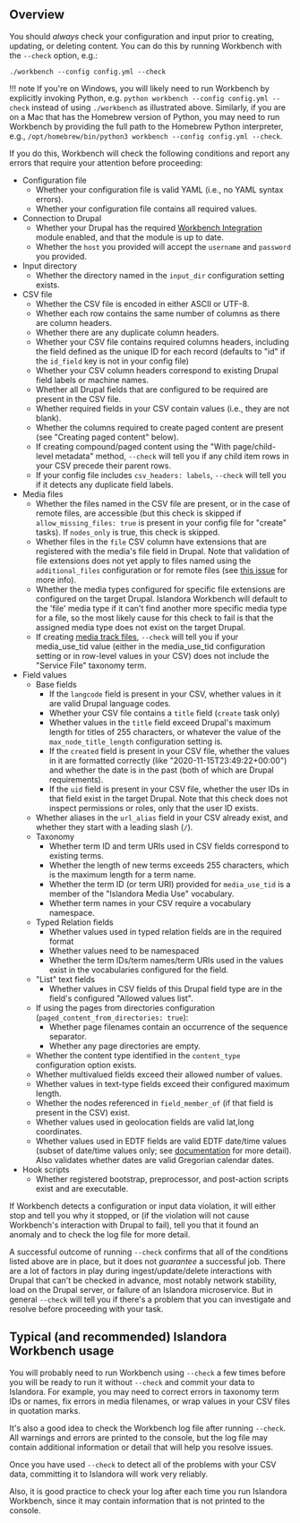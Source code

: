 ## Overview

You should *always* check your configuration and input prior to creating, updating, or deleting content. You can do this by running Workbench with the `--check` option, e.g.:

`./workbench --config config.yml --check`

!!! note
    If you're on Windows, you will likely need to run Workbench by explicitly invoking Python, e.g. `python workbench --config config.yml --check` instead of using `./workbench` as illustrated above. Similarly, if you are on a Mac that has the Homebrew version of Python, you may need to run Workbench by providing the full path to the Homebrew Python interpreter, e.g., `/opt/homebrew/bin/python3 workbench --config config.yml --check`.

If you do this, Workbench will check the following conditions and report any errors that require your attention before proceeding:

* Configuration file
    * Whether your configuration file is valid YAML (i.e., no YAML syntax errors).
    * Whether your configuration file contains all required values.
* Connection to Drupal
    * Whether your Drupal has the required [Workbench Integration](https://github.com/mjordan/islandora_workbench_integration) module enabled, and that the module is up to date.
    * Whether the `host` you provided will accept the `username` and `password` you provided.
* Input directory
    * Whether the directory named in the `input_dir` configuration setting exists.
* CSV file
    * Whether the CSV file is encoded in either ASCII or UTF-8.
    * Whether each row contains the same number of columns as there are column headers.
    * Whether there are any duplicate column headers.
    * Whether your CSV file contains required columns headers, including the field defined as the unique ID for each record (defaults to "id" if the `id_field` key is not in your config file)
    * Whether your CSV column headers correspond to existing Drupal field labels or machine names.
    * Whether all Drupal fields that are configured to be required are present in the CSV file.
    * Whether required fields in your CSV contain values (i.e., they are not blank).
    * Whether the columns required to create paged content are present (see "Creating paged content" below).
    * If creating compound/paged content using the "With page/child-level metadata" method, `--check` will tell you if any child item rows in your CSV precede their parent rows.
    * If your config file includes `csv_headers: labels`, `--check` will tell you if it detects any duplicate field labels.
* Media files
    * Whether the files named in the CSV file are present, or in the case of remote files, are accessible (but this check is skipped if `allow_missing_files: true` is present in your config file for "create" tasks). If `nodes_only` is true, this check is skipped.
    * Whether files in the `file` CSV column have extensions that are registered with the media's file field in Drupal. Note that validation of file extensions does not yet apply to files named using the `additional_files` configuration or for remote files (see [this issue](https://github.com/mjordan/islandora_workbench/issues/126) for more info).
    * Whether the media types configured for specific file extensions are configured on the target Drupal. Islandora Workbench will default to the 'file' media type if it can't find another more specific media type for a file, so the most likely cause for this check to fail is that the assigned media type does not exist on the target Drupal.
    * If creating [media track files](/islandora_workbench_docs/media_track_files/), `--check` will tell you if your media_use_tid value (either in the media_use_tid configuration setting or in row-level values in your CSV) does not include the "Service File" taxonomy term.
* Field values
    * Base fields
        * If the `langcode` field is present in your CSV, whether values in it are valid Drupal language codes.
        * Whether your CSV file contains a  `title` field (`create` task only)
        * Whether values in the `title` field exceed Drupal's maximum length for titles of 255 characters, or whatever the value of the `max_node_title_length` configuration setting is.
        * If the `created` field is present in your CSV file, whether the values in it are formatted correctly (like "2020-11-15T23:49:22+00:00") and whether the date is in the past (both of which are Drupal requirements).
        * If the `uid` field is present in your CSV file, whether the user IDs in that field exist in the target Drupal. Note that this check does not inspect permissions or roles, only that the user ID exists.
    * Whether aliases in the `url_alias` field in your CSV already exist, and whether they start with a leading slash (`/`).
    * Taxonomy
        * Whether term ID and term URIs used in CSV fields correspond to existing terms.
        * Whether the length of new terms exceeds 255 characters, which is the maximum length for a term name.
        * Whether the term ID (or term URI) provided for `media_use_tid` is a member of the "Islandora Media Use" vocabulary.
        * Whether term names in your CSV require a vocabulary namespace.
    * Typed Relation fields
        * Whether values used in typed relation fields are in the required format
        * Whether values need to be namespaced
        * Whether the term IDs/term names/term URIs used in the values exist in the vocabularies configured for the field.
    * "List" text fields
        * Whether values in CSV fields of this Drupal field type are in the field's configured "Allowed values list".
    * If using the pages from directories configuration (`paged_content_from_directories: true`):
        * Whether page filenames contain an occurrence of the sequence separator.
        * Whether any page directories are empty.
    * Whether the content type identified in the `content_type` configuration option exists.
    * Whether multivalued fields exceed their allowed number of values.
    * Whether values in text-type fields exceed their configured maximum length.
    * Whether the nodes referenced in `field_member_of` (if that field is present in the CSV) exist.
    * Whether values used in geolocation fields are valid lat,long coordinates.
    * Whether values used in EDTF fields are valid EDTF date/time values (subset of date/time values only; see [documentation](https://mjordan.github.io/islandora_workbench_docs/fields/#field-types) for more detail). Also validates whether dates are valid Gregorian calendar dates.
* Hook scripts
    * Whether registered bootstrap, preprocessor, and post-action scripts exist and are executable.

If Workbench detects a configuration or input data violation, it will either stop and tell you why it stopped, or (if the violation will not cause Workbench's interaction with Drupal to fail), tell you that it found an anomaly and to check the log file for more detail.

A successful outcome of running `--check` confirms that all of the conditions listed above are in place, but it does not *guarantee* a successful job. There are a lot of factors in play during ingest/update/delete interactions with Drupal that can't be checked in advance, most notably network stability, load on the Drupal server, or failure of an Islandora microservice. But in general `--check` will tell you if there's a problem that you can investigate and resolve before proceeding with your task.

## Typical (and recommended) Islandora Workbench usage

You will probably need to run Workbench using `--check` a few times before you will be ready to run it without `--check` and commit your data to Islandora. For example, you may need to correct errors in taxonomy term IDs or names, fix errors in media filenames, or wrap values in your CSV files in quotation marks.

It's also a good idea to check the Workbench log file after running `--check`. All warnings and errors are printed to the console, but the log file may contain additional information or detail that will help you resolve issues.

Once you have used `--check` to detect all of the problems with your CSV data, committing it to Islandora will work very reliably.

Also, it is good practice to check your log after each time you run Islandora Workbench, since it may contain information that is not printed to the console.
